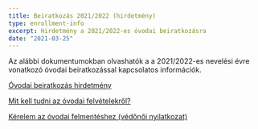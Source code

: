 ```yaml
---
title: Beiratkozás 2021/2022 (hirdetmény)
type: enrollment-info
excerpt: Hirdetmény a 2021/2022-es óvodai beiratkozásra
date: "2021-03-25"
---
```


Az alábbi dokumentumokban olvashatók a a 2021/2022-es nevelési évre vonatkozó óvodai beiratkozással kapcsolatos információk.

[Óvodai beiratkozás hirdetmény](https://drive.google.com/file/d/1nXrDfz6fIKIU8ENHiBa-w6hec37ma5LZ/view?usp=sharing)

[Mit kell tudni az óvodai felvételekről?](https://drive.google.com/file/d/1dWhDogT0XAjmb3WqKrRR6fq-ccCq0KhO/view?usp=sharing)

[Kérelem az óvodai felmentéshez (védőnői nyilatkozat)](https://drive.google.com/file/d/1yicWQZiRL6YbCrUwkmUG0mvJiMdzyMwV/view?usp=sharing)